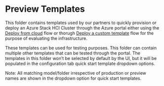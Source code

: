 # Preview Templates

This folder contains templates used by our partners to quickly provision or deploy an Azure Stack HCI Cluster through the Azure portal either using the [Deploy from cloud](https://ms.portal.azure.com/#view/Microsoft_Azure_HybridCompute/AzureArcCenterBlade/~/hciGetStarted) flow or thorugh [Deploy a custom template](https://ms.portal.azure.com/#create/Microsoft.Template) flow for the purpose of evaluating the infrastructure.

These templates can be used for testing purposes. This folder can contain multiple other templates that can be tested through the portal. The templates in this folder won’t be selected by default by the UI, but it will be populated in the configuration tab quick start template dropdown options. 

Note:  All matching model/folder irrespective of production or preview names are shown in the dropdown option for quick start templates. 